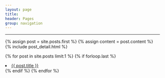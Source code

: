 ```yaml
---
layout: page
title:
header: Pages
group: navigation
---
```


---

<div class="blog-index">  
  {% assign post = site.posts.first %}
  {% assign content = post.content %}
  {% include post_detail.html %}
</div>

{% for post in site.posts limit:1  %}
{% if forloop.last %}
  <li>
    <a href="post-link" href="{{ post.url | prepend: site.baseurl }}">{{ post.title }}</a>
  </li>
{% endif %}
{% endfor %}
